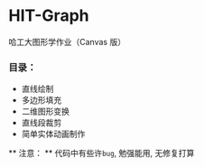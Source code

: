 # HIT-Graph
哈工大图形学作业（Canvas 版）


### 目录：
* 直线绘制
* 多边形填充
* 二维图形变换
* 直线段裁剪
* 简单实体动画制作

** 注意： ** 代码中有些许`bug`, 勉强能用, 无修复打算
